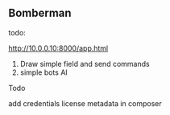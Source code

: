 Bomberman
---------

todo: 

http://10.0.0.10:8000/app.html

1. Draw simple field and send commands
2. simple bots AI 

Todo 

add credentials 
license
metadata in composer 